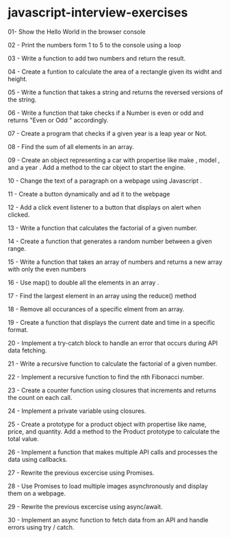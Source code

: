 # javascript-interview-exercises

01-  Show the Hello World in the browser console

02 - Print the numbers form 1 to 5 to the console using a loop

03 - Write a function to add two numbers and return the result.

04 - Create a funtion to calculate the area of a rectangle given its widht and height.

05 - Write a function that takes a string and returns the reversed versions of the string.

06 - Write a function that take checks  if a Number is even or odd and returns "Even or Odd " accordingly.

07 - Create a program that checks if a given year is a leap year or Not.

08 - Find the sum of all elements in an array.

09 - Create an object representing a car with propertise like make , model , and a year . Add a method to the car object to start the engine.

10 - Change the text of a paragraph on a webpage using Javascript .

11 - Create a button dynamically and ad it to the webpage

12 - Add a click event listener to a button that displays on alert when clicked.

13 - Write a function that calculates the factorial of a given number.

14 - Create a function that generates a random number between a given range.

15 - Write a function that takes an array of numbers and returns a new array with only the even numbers

16 - Use map() to double all the elements in an array .

17 - Find the largest element in an array using the reduce() method

18 - Remove all occurances of a specific elment from an array.

19 - Create a function that displays the current date and time in a specific format.

20 - Implement a try-catch block to handle an error that occurs during API data fetching.

21 - Write a recursive function to calculate the factorial of a given number.

22 - Implement a recursive function to find the nth Fibonacci number.

23 - Create a counter function using closures that increments and returns the count on each call.

24 - Implement a private variable using closures.

25 - Create a prototype for a product object with propertise like name, price, and quantity. Add a method to the Product prototype to calculate the total value.

26 - Implement a function that makes multiple API calls and processes the data using callbacks.

27 - Rewrite the previous excercise using Promises.

28 - Use Promises to load multiple images asynchronously and display them on a webpage.

29 - Rewrite the previous excercise using async/await.

30 - Implement an async function to fetch data from an API and handle errors using try / catch.